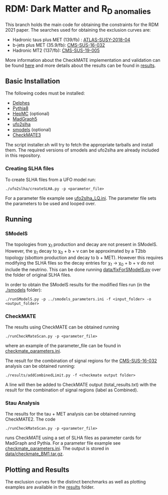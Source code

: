 # RDM: Dark Matter and R<sub>D anomalies

This branch holds the main code for obtaining the constraints for the RDM 2021 paper.
The searches used for obtaining the exclusion curves are:

 * Hadronic taus plus MET (139/fb) : [ATLAS-SUSY-2018-04](https://atlas.web.cern.ch/Atlas/GROUPS/PHYSICS/PAPERS/SUSY-2018-04/)
 * b-jets plus MET (35.9/fb): [CMS-SUS-16-032](http://cms-results.web.cern.ch/cms-results/public-results/publications/SUS-16-032/index.html)
 * Hadronic MT2 (137/fb): [CMS-SUS-19-005](http://cms-results.web.cern.ch/cms-results/public-results/publications/SUS-19-005/index.html)


More information about the CheckMATE implementation and validation can be found [here](./myCheckMateFiles3/README.md)
and more details about the results can be found in [results](./results).

## Basic Installation ##

The following codes must be installed:

  * [Delphes](https://cp3.irmp.ucl.ac.be/projects/delphes)
  * [Pythia8](http://home.thep.lu.se/Pythia/)
  * [HepMC](http://lcgapp.cern.ch/project/simu/HepMC/) (optional)
  * [MadGraph5](https://launchpad.net/mg5amcnlo/)
  * [ufo2slha](https://github.com/andlessa/ufo2slha)
  * [smodels](https://smodels.github.io/) (optional)
  * [CheckMATE3](https://checkmate.hepforge.org/)

The script installer.sh will try to fetch the appropriate tarballs and install them. The required versions of smodels and ufo2slha are already included in this repository.


### Creating SLHA files ###

To create SLHA files from a UFO model run:

```
./ufo2slha/createSLHA.py -p <parameter_file>
```

For a parameter file example see [ufo2slha_LQ.ini](./ufo2slha_LQ.ini).
The parameter file sets the parameters to be used and looped over.

## Running ##

### SModelS ###

The topologies from &chi;<sub>1</sub> production and decay are not present in SModelS. However, the  &chi;<sub>1</sub> decay to &chi;<sub>0</sub> + b  + &nu; can be approximated by a T2bb topology (sbottom production and decay to b + MET).
However this requires modifying the SLHA files so the decay entries for  &chi;<sub>1</sub> -> &chi;<sub>0</sub> + b  + &nu; do not include the neutrino.
This can be done running [data/fixForSModelS.py](data/fixForSModelS.py) over the folder of original SLHA files.

In order to obtain the SModelS results for the modified files run (in the [./smodels](./smodels) folder):

```
./runSModelS.py -p ../smodels_parameters.ini -f <input_folder> -o <output_folder>
```


### CheckMATE ###

The results using CheckMATE can be obtained running

```
./runCheckMateScan.py -p <parameter_file>
```
where an example of the parameter_file can be found in [checkmate_parameters.ini](checkmate_parameters.ini).

The result for the combination of signal regions for the  [CMS-SUS-16-032](http://cms-results.web.cern.ch/cms-results/public-results/publications/SUS-16-032/index.html)
analysis can be obtained running:


```
./results/addCombinedLimit.py -f <checkmate output folder>
```

A line will then be added to CheckMATE output (total_results.txt) with the result for the combination of signal regions (label as Combined).

### Stau Analysis ###

The results for the tau + MET analysis can be obtained running CheckMATE2. The code

```
./runCheckMateScan.py -p <parameter_file>
```

runs CheckMATE using a set of SLHA files as parameter cards for MadGraph and Pythia.
For a parameter file example see [checkmate_parameters.ini](./checkmate_parameters.ini).
The output is stored in [data/checkmate_BM1.tar.gz](data/checkmate_BM1.tar.gz).


## Plotting and Results ##

The exclusion curves for the distinct benchmarks as well as plotting examples are available in the [results](results) folder.
